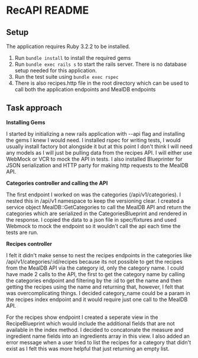 # RecAPI README

## Setup

The application requires Ruby 3.2.2 to be installed.

1. Run `bundle install` to install the required gems
2. Run `bundle exec rails s` to start the rails server. There is no database setup needed for this application.
3. Run the test suite using `bundle exec rspec`
4. There is also recipes.http file in the root directory which can be used to call both the application endpoints and MealDB endpoints

## Task approach

**Installing Gems**

I started by initializing a new rails application with --api flag and installing the gems I knew I would need. I installed rspec for writing tests, I would usually install factory bot alongside it but at this point I don't think I will need any models as I will just be pulling data from the recipes API. I will either use WebMock or VCR to mock the API in tests. I also installed Blueprinter for JSON serialization and HTTP party for making http requests to the MealDB API.

**Categories controller and calling the API**

The first endpoint I worked on was the categories (/api/v1/categories). I nested this in /api/v1 namespace to keep the versioning clear. I created a service object MealDB::GetCategories to call the MealDB API and return the categories which are serialized in the CategoriesBlueprint and rendered in the response. I copied the data to a json file in spec/fixtures and used Webmock to mock the endpoint so it wouldn't call the api each time the tests are run.

**Recipes controller**

I felt it didn't make sense to nest the recipes endpoints in the categories like /api/v1/categories/:id/recipes because its not possible to get the recipes from the MealDB API via the category id, only the category name. I could have made 2 calls to the API, the first to get the category name by calling the categories endpoint and filtering by the :id to get the name and then getting the recipes using the name and returning that, however, I felt that was overcomplicating things. I decided category_name could be a param in the recipes index endpoint and it would require just one call to the MealDB API.

For the recipes show endpoint I created a seperate view in the RecipeBlueprint which would include the additional fields that are not available in the index method. I decided to concatonate the measure and ingredient name fields into an ingredients array in this view. I also added an error message when a user tried to list the recipes for a category that didn't exist as I felt this was more helpful that just returning an empty list.